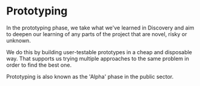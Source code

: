 # Prototyping

In the prototyping phase, we take what we've learned in Discovery and aim to deepen our learning of any parts of the project that are novel, risky or unknown.

We do this by building user-testable prototypes in a cheap and disposable way. That supports us trying multiple approaches to the same problem in order to find the best one.

Prototyping is also known as the 'Alpha' phase in the public sector.

